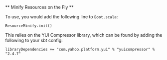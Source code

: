 
** Minify Resources on the Fly **

To use, you would add the following line to `Boot.scala`:

    ResourceMinify.init()

This relies on the YUI Compressor library, which can be found by adding the following to your sbt config:

    libraryDependencies += "com.yahoo.platform.yui" % "yuicompressor" % "2.4.7"